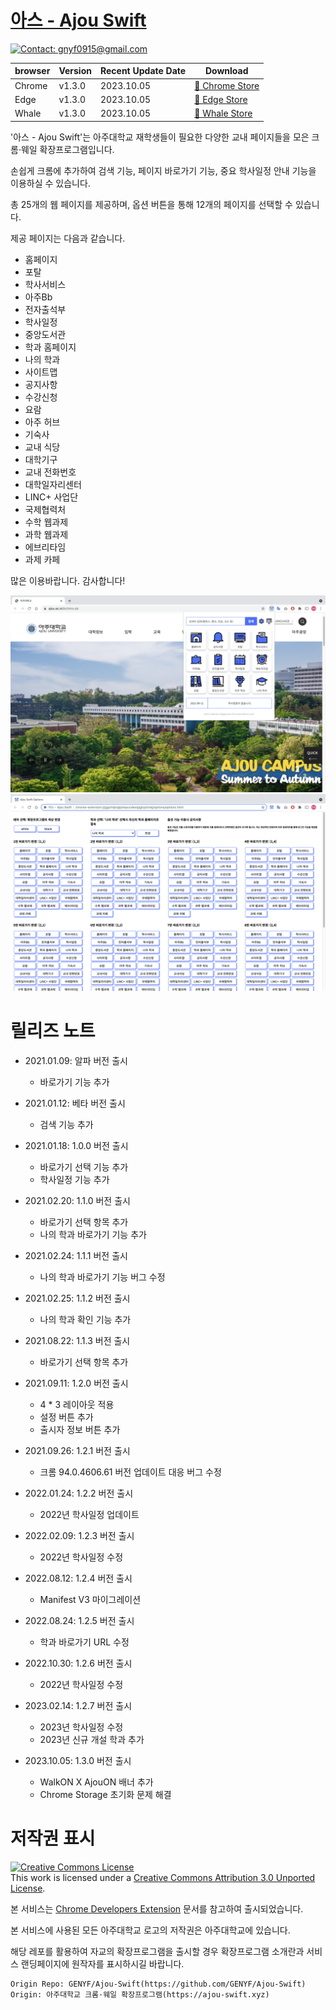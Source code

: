 # [아스 - Ajou Swift](https://ajou-swift.xyz/)

[![Contact: gnyf0915@gmail.com](https://img.shields.io/badge/Contact-gnyf0915@gmail.com-important)](mailto:gnyf0915@gmail.com)

| browser | Version    | Recent Update Date | Download                                          |
| ------- | ---------- | ------------------ | -----------------------------------------------   |
| Chrome  | v1.3.0     | 2023.10.05         | [💾 Chrome Store](https://ajou-swift.xyz/chrome)  |
| Edge    | v1.3.0     | 2023.10.05         | [💾 Edge Store](https://ajou-swift.xyz/edge)      |
| Whale   | v1.3.0     | 2023.10.05         | [💾 Whale Store](https://ajou-swift.xyz/whale)    |

'아스 - Ajou Swift'는 아주대학교 재학생들이 필요한 다양한 교내 페이지들을 모은 크롬·웨일 확장프로그램입니다.

손쉽게 크롬에 추가하여 검색 기능, 페이지 바로가기 기능, 중요 학사일정 안내 기능을 이용하실 수 있습니다.

총 25개의 웹 페이지를 제공하며, 옵션 버튼을 통해 12개의 페이지를 선택할 수 있습니다.

제공 페이지는 다음과 같습니다.

- 홈페이지
- 포탈
- 학사서비스
- 아주Bb
- 전자출석부
- 학사일정
- 중앙도서관
- 학과 홈페이지
- 나의 학과
- 사이트맵
- 공지사항
- 수강신청
- 요람
- 아주 허브
- 기숙사
- 교내 식당
- 대학기구
- 교내 전화번호
- 대학일자리센터
- LINC+ 사업단
- 국제협력처
- 수학 웹과제
- 과학 웹과제
- 에브리타임
- 과제 카페

많은 이용바랍니다. 감사합니다!

<img src="images/screenshot/1.png">
<img src="images/screenshot/2.png">

# 릴리즈 노트
* 2021.01.09: 알파 버전 출시
  * 바로가기 기능 추가
 
* 2021.01.12: 베타 버전 출시
  * 검색 기능 추가

* 2021.01.18: 1.0.0 버전 출시
  * 바로가기 선택 기능 추가
  * 학사일정 기능 추가

* 2021.02.20: 1.1.0 버전 출시
  * 바로가기 선택 항목 추가
  * 나의 학과 바로가기 기능 추가

* 2021.02.24: 1.1.1 버전 출시
  * 나의 학과 바로가기 기능 버그 수정

* 2021.02.25: 1.1.2 버전 출시
  * 나의 학과 확인 기능 추가

* 2021.08.22: 1.1.3 버전 출시
  * 바로가기 선택 항목 추가

* 2021.09.11: 1.2.0 버전 출시
  * 4 * 3 레이아웃 적용
  * 설정 버튼 추가
  * 출시자 정보 버튼 추가

* 2021.09.26: 1.2.1 버전 출시
  * 크롬 94.0.4606.61 버전 업데이트 대응 버그 수정

* 2022.01.24: 1.2.2 버전 출시
  * 2022년 학사일정 업데이트

* 2022.02.09: 1.2.3 버전 출시
  * 2022년 학사일정 수정

* 2022.08.12: 1.2.4 버전 출시
  * Manifest V3 마이그레이션
  
* 2022.08.24: 1.2.5 버전 출시
  * 학과 바로가기 URL 수정

* 2022.10.30: 1.2.6 버전 출시
  * 2022년 학사일정 수정
  
* 2023.02.14: 1.2.7 버전 출시
  * 2023년 학사일정 수정
  * 2023년 신규 개설 학과 추가

* 2023.10.05: 1.3.0 버전 출시
  * WalkON X AjouON 배너 추가
  * Chrome Storage 초기화 문제 해결


# 저작권 표시
<a rel="license" href="http://creativecommons.org/licenses/by/3.0/"><img alt="Creative Commons License" style="border-width:0" src="https://i.creativecommons.org/l/by/3.0/88x31.png" /></a><br />This work is licensed under a <a rel="license" href="http://creativecommons.org/licenses/by/3.0/">Creative Commons Attribution 3.0 Unported License</a>.

본 서비스는 [Chrome Developers Extension](https://developer.chrome.com/docs/extensions/) 문서를 참고하여 출시되었습니다.

본 서비스에 사용된 모든 아주대학교 로고의 저작권은 아주대학교에 있습니다.

해당 레포를 활용하여 자교의 확장프로그램을 출시할 경우 확장프로그램 소개란과 서비스 랜딩페이지에 원작자를 표시하시길 바랍니다.

```
Origin Repo: GENYF/Ajou-Swift(https://github.com/GENYF/Ajou-Swift)
Origin: 아주대학교 크롬·웨일 확장프로그램(https://ajou-swift.xyz)
```
